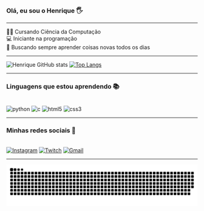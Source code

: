 ### Olá, eu sou o Henrique 🖐️
----------------
👨‍💻 Cursando Ciência da Computação <br>
💻 Iniciante na programação <br>
🚀 Buscando sempre aprender coisas novas todos os dias

---------------------

![Henrique GitHub stats](https://github-readme-stats.vercel.app/api?username=hewriqi&show_icons=true&theme=dark) [![Top Langs](https://github-stats-heyyczer.vercel.app/api/top-langs/?username=hewriqi&theme=dark&locale=pt-br&layout=compact)](https://github.com/hewriqi)

---------------------

### Linguagens que estou aprendendo 📚

<div style= "display: inline_block"><br/>
    <img align= "center" alt="python" src= https://img.shields.io/badge/Python-14354C?style=for-the-badge&logo=python&logoColor=white /> 
    <img align= "center" alt="c" src= https://img.shields.io/badge/C-00599C?style=for-the-badge&logo=c&logoColor=white />
    <img align= "center" alt="html5" src= https://img.shields.io/badge/HTML5-E34F26?style=for-the-badge&logo=html5&logoColor=white />
    <img align= "center" alt="css3" src= https://img.shields.io/badge/CSS3-1572B6?style=for-the-badge&logo=css3&logoColor=whitee />

---------------------

### Minhas redes sociais 📱
<br> [![Instagram](https://img.shields.io/badge/Instagram-E4405F?style=for-the-badge&logo=instagram&logoColor=white)](https://www.instagram.com/henjrr/)    [![Twitch](https://img.shields.io/badge/Twitch-9146FF?style=for-the-badge&logo=twitch&logoColor=white)](https://www.twitch.tv/henriqqzxw) [![Gmail](https://img.shields.io/badge/Gmail-D14836?style=for-the-badge&logo=gmail&logoColor=white)](juninkgs@gmail.com)


---------------------

<picture align="center">
  <source media="(prefers-color-scheme: dark)" srcset="https://raw.githubusercontent.com/hewriqi/hewriqi/output/github-contribution-grid-snake-dark.svg">
  <source media="(prefers-color-scheme: light)" srcset="https://raw.githubusercontent.com/hewriqi/hewriqi/output/github-contribution-grid-snake-dark.svg">
  <img align="center" alt="github contribution grid snake animation" src="https://raw.githubusercontent.com/hewriqi/hewriqi/output/github-contribution-grid-snake.svg">
</picture>
